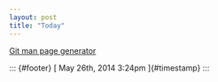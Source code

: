 ```yaml
---
layout: post
title: "Today"
---
```



[Git man page
generator](%20https://t.umblr.com/redirect?z=http%3A%2F%2Fgit-man-page-generator.lokaltog.net%2F&t=ODU0OTczNWEyYWY0ZDJhNjk5YzllOWRiMzQ2NmRjMDExNjMwNjM4MCxuNDJnam9NaA%3D%3D&b=t%3Af-JKqRHWTpWK1DKXwqj3Yg&p=https%3A%2F%2Fdummdida.tumblr.com%2Fpost%2F86892914075%2Fgit-man-page-generator&m=1)

::: {#footer}
[ May 26th, 2014 3:24pm ]{#timestamp}
:::
